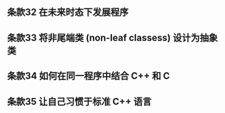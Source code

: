 ## 条款32 在未来时态下发展程序

## 条款33 将非尾端类 (non-leaf classess) 设计为抽象类

## 条款34 如何在同一程序中结合 C++ 和 C

## 条款35 让自己习惯于标准 C++ 语言
